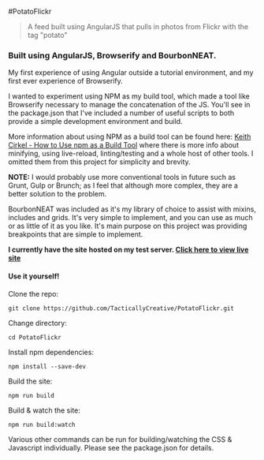 #PotatoFlickr

> A feed built using AngularJS that pulls in photos from Flickr with the tag "potato"

### Built using AngularJS, Browserify and BourbonNEAT.

My first experience of using Angular outside a tutorial environment, and my first ever experience of Browserify.

I wanted to experiment using NPM as my build tool, which made a tool like Browserify necessary to manage the concatenation of the JS. You'll see in the package.json that I've included a number of useful scripts to both provide a simple development environment and build. 

More information about using NPM as a build tool can be found here: [Keith Cirkel - How to Use npm as a Build Tool](http://blog.keithcirkel.co.uk/how-to-use-npm-as-a-build-tool/) where there is more info about minifying, using live-reload, linting/testing and a whole host of other tools. I omitted them from this project for simplicity and brevity.

**NOTE:** I would probably use more conventional tools in future such as Grunt, Gulp or Brunch; as I feel that although more complex, they are a better solution to the problem.

BourbonNEAT was included as it's my library of choice to assist with mixins, includes and grids. It's very simple to implement, and you can use as much or as little of it as you like. It's main purpose on this project was providing breakpoints that are simple to implement.

**I currently have the site hosted on my test server. [Click here to view live site](http://test.tactically-creative.co.uk)**

#### Use it yourself!

Clone the repo:

	git clone https://github.com/TacticallyCreative/PotatoFlickr.git

Change directory:

	cd PotatoFlickr

Install npm dependencies:

	npm install --save-dev

Build the site:

    npm run build

Build & watch the site:

	npm run build:watch

Various other commands can be run for building/watching the CSS & Javascript individually. Please see the package.json for details.

